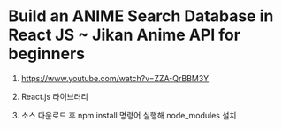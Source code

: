 # Build an ANIME Search Database in React JS ~ Jikan Anime API for beginners

1. <https://www.youtube.com/watch?v=ZZA-QrBBM3Y>

2. React.js 라이브러리

3. 소스 다운로드 후 npm install 명령어 실행해 node_modules 설치